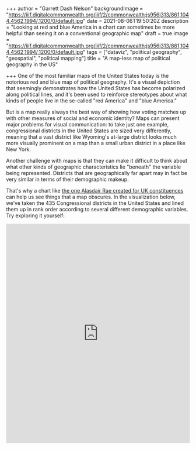 +++
author = "Garrett Dash Nelson"
backgroundImage = "https://iiif.digitalcommonwealth.org/iiif/2/commonwealth:js956j313/861,1044,4562,1994/,1200/0/default.jpg"
date = 2021-08-06T19:50:20Z
description = "Looking at red and blue America in a chart can sometimes be more helpful than seeing it on a conventional geographic map"
draft = true
image = "https://iiif.digitalcommonwealth.org/iiif/2/commonwealth:js956j313/861,1044,4562,1994/,1200/0/default.jpg"
tags = ["dataviz", "political geography", "geospatial", "political mapping"]
title = "A map-less map of political geography in the US"

+++
One of the most familiar maps of the United States today is the notorious red and blue map of political geography. It's a visual depiction that seemingly demonstrates how the United States has become polarized along political lines, and it's been used to reinforce stereotypes about what kinds of people live in the se-called "red America" and "blue America."

But is a map really always the best way of showing how voting matches up with other measures of social and economic identity? Maps can present major problems for visual communication: to take just one example, congressional districts in the United States are sized very differently, meaning that a vast district like Wyoming's at-large district looks much more visually prominent on a map than a small urban district in a place like New York.

Another challenge with maps is that they can make it difficult to think about what other kinds of geographic characteristics lie "beneath" the variable being represented. Districts that are geographically far apart may in fact be very similar in terms of their demographic makeup.

That's why a chart like [the one Alasdair Rae created for UK constituences](https://twitter.com/undertheraedar/status/1390632762105806856?lang=en) can help us see things that a map obscures. In the visualization below, we've taken the 435 Congressional districts in the United States and lined them up in rank order according to several different demographic variables. Try exploring it yourself:

<div class="glitch-embed-wrap" style="height: 600px; width: 100%;">
  <iframe
    allow="geolocation; microphone; camera; midi; encrypted-media"
    src="https://glitch.com/embed/#!/embed/every-different-district?previewSize=100&previewFirst=true&sidebarCollapsed=true"
    alt="every-different-district on Glitch"
    style="height: 100%; width: 100%; border: 0;">
  </iframe>
</div>
